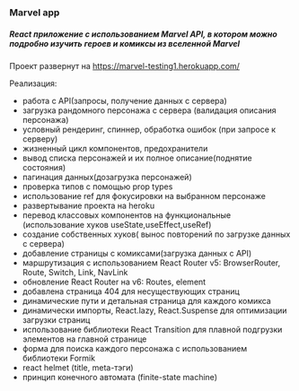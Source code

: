 ### Marvel app

##### React приложение с использованием Marvel API, в котором можно подробно изучить героев и комиксы из вселенной Marvel

Проект развернут на https://marvel-testing1.herokuapp.com/

Реализация:
* работа с API(запросы, получение данных с сервера)
* загрузка рандомного персонажа с сервера (валидация описания персонажа)
* условный рендеринг, спиннер, обработка ошибок (при запросе к серверу)
* жизненный цикл компонентов, предохранители
* вывод списка персонажей и их полное описание(поднятие состояния)
* пагинация данных(дозагрузка персонажей)
* проверка типов с помощью prop types
* использование ref для фокусировки на выбранном персонаже
* развертывание проекта на heroku
* перевод классовых компонентов на функциональные (использование хуков useState,useEffect,useRef)
* создание собственных хуков( вынос повторений по загрузке данных с сервера)
* добавление страницы с комиксами(загрузка данных с API)
* маршрутизация с использованием React Router v5: BrowserRouter, Route, Switch, Link, NavLink
* обновление React Router на v6: Routes, element
* добавлена страница 404 для несуществующих страниц
* динамические пути и детальная страница для каждого комикса
* динамически импорты, React.lazy, React.Suspense  для оптимизации загрузки страниц
* использование библиотеки React Transition для плавной подгрузки элементов на главной странице 
* форма для поиска каждого персонажа с использованием библиотеки Formik
* react helmet (title, meta-тэги)
* принцип конечного автомата (finite-state machine)